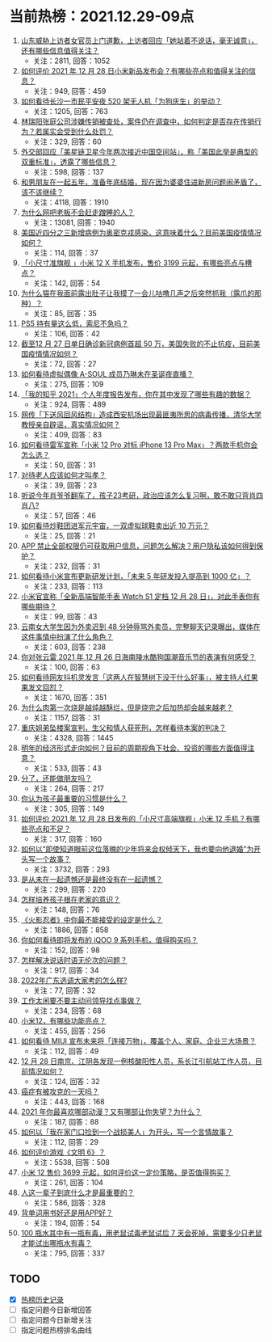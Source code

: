 # 当前热榜：2021.12.29-09点
1. [山东威胁上访者女官员上门道歉，上访者回应「她站着不说话，毫无诚意」，还有哪些信息值得关注？](https://www.zhihu.com/question/508715690)
    * 关注：2811, 回答：1052
2. [如何评价 2021 年 12 月 28 日小米新品发布会？有哪些亮点和值得关注的信息？](https://www.zhihu.com/question/508818796)
    * 关注：949, 回答：459
3. [如何看待长沙一市民平安夜 520 架无人机「为狗庆生」的举动？](https://www.zhihu.com/question/508216898)
    * 关注：1205, 回答：763
4. [林瑞阳张庭公司涉嫌传销被查处，案件仍在调查中，如何判定是否存在传销行为？若属实会受到什么处罚？](https://www.zhihu.com/question/508850570)
    * 关注：329, 回答：60
5. [外交部回应「美星链卫星今年两次接近中国空间站」，称「美国此举是典型的双重标准」，透露了哪些信息？](https://www.zhihu.com/question/508712323)
    * 关注：598, 回答：137
6. [和男朋友在一起五年，准备年底结婚，现在因为婆婆住进新房问题闹矛盾了，该不该继续？](https://www.zhihu.com/question/471774099)
    * 关注：4118, 回答：1910
7. [为什么网吧老板不会赶走蹭睡的人？](https://www.zhihu.com/question/304889491)
    * 关注：13081, 回答：1940
8. [美国近四分之三新增病例为奥密克戎感染，这意味着什么？目前美国疫情情况如何？](https://www.zhihu.com/question/508523945)
    * 关注：114, 回答：37
9. [「小尺寸准旗舰 」小米 12 X 手机发布，售价 3199 元起，有哪些亮点与槽点？](https://www.zhihu.com/question/508843499)
    * 关注：142, 回答：54
10. [为什么猫在我面前露出肚子让我摸了一会儿咕噜几声之后突然抓我（露爪的那种）？](https://www.zhihu.com/question/507604686)
    * 关注：85, 回答：35
11. [PS5 持有量这么低，索尼不急吗？](https://www.zhihu.com/question/508239768)
    * 关注：106, 回答：42
12. [截至12 月 27 日单日确诊新冠病例首超 50 万，美国失败的不止抗疫，目前美国疫情情况如何？](https://www.zhihu.com/question/508826764)
    * 关注：72, 回答：27
13. [如何看待虚拟偶像 A-SOUL 成员乃琳未在圣诞夜直播？](https://www.zhihu.com/question/508232929)
    * 关注：275, 回答：109
14. [「我的知乎 2021」个人年度报告发布，你在其中发现了哪些有趣的数据？](https://www.zhihu.com/question/508796787)
    * 关注：924, 回答：489
15. [网传「下送风回风结构」造成西安机场出现最匪夷所思的病毒传播，清华大学教授亲自辟谣，真实情况如何？](https://www.zhihu.com/question/508530010)
    * 关注：409, 回答：83
16. [如何看待雷军宣称「小米 12 Pro 对标 iPhone 13 Pro Max」？两款手机你会怎么选？](https://www.zhihu.com/question/508729261)
    * 关注：50, 回答：31
17. [对待老人应该如何才叫孝？](https://www.zhihu.com/question/506850790)
    * 关注：39, 回答：23
18. [听说今年肖爷爷翻车了，孩子23考研，政治应该怎么复习啊，敢不敢只背肖四肖八?](https://www.zhihu.com/question/508286016)
    * 关注：57, 回答：46
19. [如何看待炒鞋团进军元宇宙，一双虚拟球鞋卖出近 10 万元？](https://www.zhihu.com/question/507485063)
    * 关注：25, 回答：21
20. [APP 禁止全部权限仍可获取用户信息，问题怎么解决？用户隐私该如何得到保护？](https://www.zhihu.com/question/508227364)
    * 关注：232, 回答：31
21. [如何看待小米宣布更新研发计划，「未来 5 年研发投入提高到 1000 亿」？](https://www.zhihu.com/question/508826612)
    * 关注：233, 回答：113
22. [小米官宣称「全新高端智能手表 Watch S1 定档 12 月 28 日」，对此手表你有哪些期待？](https://www.zhihu.com/question/508408903)
    * 关注：99, 回答：43
23. [云南女大学生因为外卖迟到 48 分钟辱骂外卖员，完整聊天记录曝出，媒体在这件事情中扮演了什么角色？](https://www.zhihu.com/question/508716766)
    * 关注：603, 回答：238
24. [你对张云雷 2021 年 12 月 26 日海南陵水酷狗国潮音乐节的表演有何感受？](https://www.zhihu.com/question/508804391)
    * 关注：100, 回答：63
25. [如何看待网友抖机灵发言「这两人在智慧树下没干什么好事」，被主持人红果果发文回怼？](https://www.zhihu.com/question/508646770)
    * 关注：1670, 回答：351
26. [为什么肉第一次烧是越炖越酥烂，但是烧完之后加热却会越来越老？](https://www.zhihu.com/question/504267066)
    * 关注：1157, 回答：31
27. [重庆姐弟坠楼案宣判，生父和情人获死刑，怎样看待本案的判决？](https://www.zhihu.com/question/508270046)
    * 关注：4328, 回答：1445
28. [明年的经济形式走向如何？目前的周期视角下社会、投资的哪些方面值得注意？](https://www.zhihu.com/question/508096861)
    * 关注：533, 回答：43
29. [分了，还能做朋友吗？](https://www.zhihu.com/question/507155792)
    * 关注：264, 回答：217
30. [你认为孩子最重要的习惯是什么？](https://www.zhihu.com/question/506541783)
    * 关注：305, 回答：149
31. [如何评价 2021 年 12 月 28 日发布的「小尺寸高端旗舰」小米 12 手机？有哪些亮点和不足？](https://www.zhihu.com/question/508831969)
    * 关注：317, 回答：160
32. [如何以“即使知道眼前这位落魄的少年将来会权倾天下，我也要向他退婚”为开头写一个故事？](https://www.zhihu.com/question/461598262)
    * 关注：3732, 回答：293
33. [是从未在一起遗憾还是最终没有在一起遗憾？](https://www.zhihu.com/question/506178026)
    * 关注：299, 回答：220
34. [怎样培养孩子根在老家的意识？](https://www.zhihu.com/question/506763023)
    * 关注：148, 回答：76
35. [《火影忍者》中你最不能接受的设定是什么？](https://www.zhihu.com/question/338839778)
    * 关注：1886, 回答：858
36. [你如何看待即将发布的 iQOO 9 系列手机，值得购买吗？](https://www.zhihu.com/question/508851316)
    * 关注：152, 回答：98
37. [怎样解决说话时语无伦次的问题？](https://www.zhihu.com/question/30881470)
    * 关注：917, 回答：34
38. [2022年广东选调大家考的怎么样?](https://www.zhihu.com/question/505484134)
    * 关注：77, 回答：32
39. [工作太闲要不要主动问领导找点事做？](https://www.zhihu.com/question/506238681)
    * 关注：234, 回答：68
40. [小米12，有哪些功能亮点？](https://www.zhihu.com/question/508599394)
    * 关注：455, 回答：256
41. [如何看待 MIUI 宣布未来将「连接万物」，覆盖个人、家庭、企业三大场景？](https://www.zhihu.com/question/508829403)
    * 关注：112, 回答：49
42. [12 月 28 日南京、江阴各发现一例核酸阳性人员，系长江引航站工作人员，目前情况如何？](https://www.zhihu.com/question/508726086)
    * 关注：124, 回答：32
43. [癌症有被攻克的一天吗？](https://www.zhihu.com/question/301374244)
    * 关注：443, 回答：168
44. [2021 年你最喜欢哪部动漫？又有哪部让你失望？为什么？](https://www.zhihu.com/question/502959064)
    * 关注：187, 回答：88
45. [如何以「我在家门口捡到一个战损美人」为开头，写一个言情故事？](https://www.zhihu.com/question/499301961)
    * 关注：112, 回答：29
46. [如何评价游戏《文明 6》？](https://www.zhihu.com/question/51229492)
    * 关注：5538, 回答：508
47. [小米 12 售价 3699 元起，如何评价这一定价策略，是否值得购买？](https://www.zhihu.com/question/508837321)
    * 关注：261, 回答：104
48. [人这一辈子到底什么才是最重要的？](https://www.zhihu.com/question/504386496)
    * 关注：586, 回答：328
49. [背单词用书好还是用APP好？](https://www.zhihu.com/question/23527293)
    * 关注：194, 回答：54
50. [100 瓶水其中有一瓶有毒，用老鼠试毒老鼠试后 7 天会死掉，需要多少只老鼠才能试出哪瓶水有毒？](https://www.zhihu.com/question/503891961)
    * 关注：795, 回答：337
## TODO
* [x] [热榜历史记录](hot_history/AllHot.md)
* [ ] 指定问题今日新增回答
* [ ] 指定问题今日新增关注
* [ ] 指定问题热榜排名曲线
